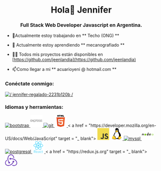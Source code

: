 <h1 align = "center"> Hola👋 Jennifer </h1>
<h3 align = "center"> Full Stack Web Developer Javascript en Argentina. </h3>

- 🔭Actualmente estoy trabajando en ** Techo (ONG) **

- 🌱 Actualmente estoy aprendiendo ** mecanografiado **

- 👨‍💻 Todos mis proyectos están disponibles en [https://github.com/jeenlandia](https://github.com/jeenlandia)

- 📫Como llegar a mi ** acuarioyeni @ hotmail.com **

<h3 align = "left"> Conéctate conmigo: </h3>
<p align = "left">
<a href = "https://linkedin.com/in//jennifer-regalado- 2231b120b / "target =" blank "> <img align =" center "src =" https: //raw.githubusercontent.com / rahuldkjain / github-profile-readme-generator / master / src / images / icons / Social / linked-in-alt.svg "alt =" / jennifer-regalado-2231b120b / "height =" 30 "width =" 40 "/> </a>
</p>

<h3 align = "left"> Idiomas y herramientas: </h3>
<p align = "left"> <a href="https://getbootstrap.com" target="_blank"> <img src = "https://raw.githubusercontent.com/devicons/devicon/master/icons/ bootstrap / bootstrap-plain-wordmark.svg "alt =" bootstrap "width =" 40 "height =" 40 "/> </a> <a href="https://expressjs.com" target="_blank"> <img src = "https://raw.githubusercontent.com/devicons/devicon/master/icons/express/express-original-wordmark.svg" alt = "express" width = "40" height = "40" /> </a> <a href="https://git-scm.com/" target="_blank"> <img src = "https://www.vectorlogo.zone/logos/git-scm/git-scm -icon.svg "alt = "git" width = "40" height = "40" /> </a> <a href="https://www.w3.org/html/" target="_blank"> <img src = " https://raw.githubusercontent.com/devicons/devicon/master/icons/html5/html5-original-wordmark.svg "alt =" html5 "width =" 40 "height =" 40 "/> </a> < a href = "https://developer.mozilla.org/en-US/docs/Web/JavaScript" target = "_ blank"> <img src = "https://raw.githubusercontent.com/devicons/devicon/master /icons/javascript/javascript-original.svg "alt =" javascript "width =" 40 "height =" 40 "/> </a> <a href =" https://www.linux.org/ "target = "_blank"><img src = "https://raw.githubusercontent.com/devicons/devicon/master/icons/linux/linux-original.svg" alt = "linux" width = "40" height = "40" /> </ a> <a href="https://www.mysql.com/" target="_blank"> <img src = "https://raw.githubusercontent.com/devicons/devicon/master/icons/mysql/mysql -original-wordmark.svg "alt =" mysql "width =" 40 "height =" 40 "/> </a> <a href="https://nodejs.org" target="_blank"> <img src = "https://raw.githubusercontent.com/devicons/devicon/master/icons/nodejs/nodejs-original-wordmark.svg" alt = "nodejs" width = "40" height = "40" /> </ a ><a href="https://www.postgresql.org" target="_blank"> <img src = "https://raw.githubusercontent.com/devicons/devicon/master/icons/postgresql/postgresql-original- wordmark.svg "alt =" postgresql "width =" 40 "height =" 40 "/> </a> <a href="https://reactjs.org/" target="_blank"> <img src =" https://raw.githubusercontent.com/devicons/devicon/master/icons/react/react-original-wordmark.svg "alt =" react "width =" 40 "height =" 40 "/> </a> < a href = "https://redux.js.org" target = "_ blank"> <img src = "https://raw.githubusercontent.com/devicons/devicon/master/icons/redux/redux-original.svg "alt =" redux "width =" 40 "height =" 40 "/> </a> </p>
